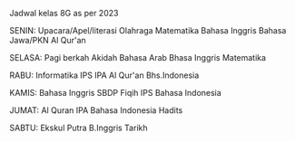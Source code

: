 Jadwal kelas 8G as per 2023

SENIN:
Upacara/Apel/literasi
Olahraga
Matematika
Bahasa Inggris
Bahasa Jawa/PKN
Al Qur'an

SELASA:
Pagi berkah
Akidah
Bahasa Arab
Bhasa Inggris
Matematika

RABU:
Informatika
IPS
IPA
Al Qur'an
Bhs.Indonesia

KAMIS:
Bahasa Inggris
SBDP
Fiqih
IPS
Bahasa Indonesia

JUMAT:
Al Quran
IPA
Bahasa Indonesia
Hadits

SABTU:
Ekskul Putra
B.Inggris
Tarikh


